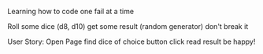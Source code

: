 Learning how to code one fail at a time

Roll some dice (d8, d10)
get some result (random generator)
don't break it

User Story: 
Open Page
find dice of choice
button click
read result
be happy!
